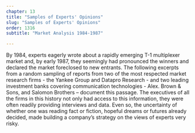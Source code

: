 ```yaml
---
chapter: 13
title: "Samples of Experts' Opinions"
slug: "Samples of Experts' Opinions"
order: 1316
subtitle: "Market Analysis 1984-1987"

---
```


By 1984, experts eagerly wrote about a rapidly emerging T-1 multiplexer market and, by early 1987, they seemingly had pronounced the winners and declared the market foreclosed to new entrants. The following excerpts from a random sampling of reports from two of the most respected market research firms - the Yankee Group and Datapro Research - and two leading investment banks covering communication technologies - Alex. Brown & Sons, and Salomon Brothers – document this passage. The executives of all the firms in this history not only had access to this information, they were often readily providing interviews and data. Even so, the uncertainty of whether one was reading fact or fiction, hopeful dreams or futures already decided, made building a company’s strategy on the views of experts very risky.
